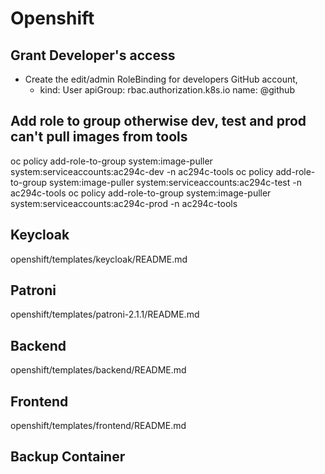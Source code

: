 # Openshift

## Grant Developer's access
* Create the edit/admin RoleBinding for developers GitHub account, 
  - kind: User
    apiGroup: rbac.authorization.k8s.io
    name: <github username>@github
    
## Add role to group otherwise dev, test and prod can't pull images from tools
oc policy add-role-to-group system:image-puller system:serviceaccounts:ac294c-dev -n ac294c-tools
oc policy add-role-to-group system:image-puller system:serviceaccounts:ac294c-test -n ac294c-tools
oc policy add-role-to-group system:image-puller system:serviceaccounts:ac294c-prod -n ac294c-tools

## Keycloak
openshift/templates/keycloak/README.md

## Patroni
openshift/templates/patroni-2.1.1/README.md

## Backend
openshift/templates/backend/README.md

## Frontend
openshift/templates/frontend/README.md

## Backup Container

